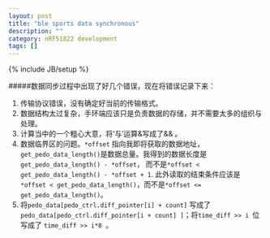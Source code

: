 ```yaml
---
layout: post
title: "ble sports data synchronous"
description: ""
category: nRF51822 development
tags: []
---
```

{% include JB/setup %}

#####数据同步过程中出现了好几个错误，现在将错误记录下来：
	
1. 传输协议错误，没有确定好当前的传输格式。
2. 数据结构太过复杂，手环端应该只是负责数据的存储，并不需要太多的组织与处理。
3. 计算当中的一个粗心大意，将‘与’运算&写成了&& 。
4. 数据临界区的问题。`*offset` 指向我即将获取的数据地址，`get_pedo_data_length()`是数据总量。我得到的数据长度是`get_pedo_data_length() - *offset`，
而不是`*offset < get_pedo_data_length() - *offset + 1`. 此外读取的结束条件应该是 `*offset < get_pedo_data_length()`，而不是`*offset <= get_pedo_data_length()`。
5. 将`pedo_data[pedo_ctrl.diff_pointer[i] + count]` 写成了 `pedo_data[pedo_ctrl.diff_pointer[i + count] ]`；将`time_diff >> i `位  写成了 `time_diff >> i*8 `。
